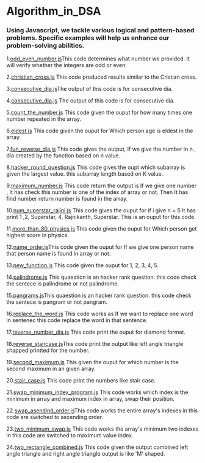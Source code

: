 # Algorithm_in_DSA

### Using Javascript, we tackle various logical and pattern-based problems. Specific examples will help us enhance our problem-solving abilities.

1.[odd_even_number.js](odd_even_number.js)This code determines what number we provided. It will verify whether the integers are odd or even.

2.[christian_cross.js](christian_cross.js)
This code produced results similar to the Cristian cross.

3.[consecutive_dia.js](consecutive_dia.js)The output of this code is for consecutive dia.

4.[consecutive_dia.js](consecutive_dia.js) The output of this code is for consecutive dia.    

5.[count_the_number.js](count_the_number.js) This code given the ouput for how many times one number repeated in the array. 

6.[eldest.js](eldest.js) This code given the ouput for Which person age is eldest in the array.

7.[fun_reverse_dia.js](fun_reverse_dia.js) This code gives the output, If we give the number in n , dia created by the function based on n value.

8.[hacker_round_question.js](hacker_round_question.js) This code gives the oupt which subarray is given the largest value. this subarray length based on K value.

9.[maximum_number.js](maximum_number.js) This code return the output is If we give one number , It has check this number is  one of the index of array or not. Then It has find number return number is found in the array.

10.[num_superstar_rajini.js](num_superstar_rajini.js) This code gives the ouput for if i give n = 5 It has print 1 ,2, Superstar, 4, Rajnikanth, Superstar. This is an ouput for this code.

11.[more_than_80_physics.js](more_than_80_physics.js) This code given the ouput for Which person get highest score in physics.

12.[name_order.js](name_order.js)This code given the ouput for If we give one person name that person name is found in array or not.

13.[new_function.js](new_function.js) This code given the ouput for 1, 2, 3, 4, 5.

14.[palindrome.js](palindrome.js) This quaestion is an hacker rank question. this code check the sentece is palindrome or not palindrome.

15.[pangrams.js](pangrams.js)This quaestion is an hacker rank question. this code check the sentece is pangram or not pangram.

16.[replace_the_word.js](replace_the_word.js) This code works as If we want to replace one word in sentenec this code replace the word in that sentence.

17.[reverse_number_dia.js](reverse_number_dia.js) This code print the ouput for diamond format.

18.[reverse_staircase.js](reverse_staircase.js)This code print the output like left angle triangle shapped printted for the number.

19.[second_maximum.js](second_maximum.js) This given the ouput for which number is the second maximum in an given array.

20.[stair_case.js](stair_case.js) This code print the numbers like stair case.

21.[swap_minimum_index_program.js](swap_minimum_index_program.js) This code works which index is the minimum in array and maximum index in array, swap their position.

22.[swap_asendind_order.js](swap_asendind_order.js)This code works the entire array's indexes in this code are switched to ascending order.

23.[two_minimum_swap.js](two_minimum_swap.js) This code works the array's minimum two indexes in this code are switched to maximum value index.

24.[two_rectangle_combined.js](two_rectangle_combined.js) This code given the output combined left angle triangle and right angle triangle output is like 'M' shaped.